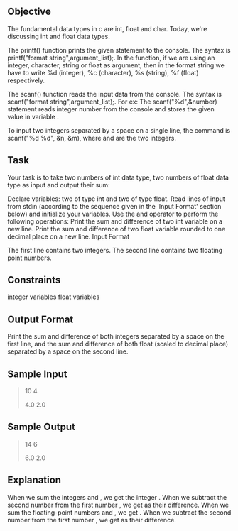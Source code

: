 ## Objective

The fundamental data types in c are int, float and char. Today, we're discussing int and float data types.

The printf() function prints the given statement to the console. The syntax is printf("format string",argument_list);. In the function, if we are using an integer, character, string or float as argument, then in the format string we have to write %d (integer), %c (character), %s (string), %f (float) respectively.

The scanf() function reads the input data from the console. The syntax is scanf("format string",argument_list);. For ex: The scanf("%d",&number) statement reads integer number from the console and stores the given value in variable .

To input two integers separated by a space on a single line, the command is scanf("%d %d", &n, &m), where  and  are the two integers.

## Task

Your task is to take two numbers of int data type, two numbers of float data type as input and output their sum:

Declare  variables: two of type int and two of type float.
Read  lines of input from stdin (according to the sequence given in the 'Input Format' section below) and initialize your  variables.
Use the  and  operator to perform the following operations:
Print the sum and difference of two int variable on a new line.
Print the sum and difference of two float variable rounded to one decimal place on a new line.
Input Format

The first line contains two integers.
The second line contains two floating point numbers.

## Constraints

 integer variables 
 float variables 

## Output Format

Print the sum and difference of both integers separated by a space on the first line, and the sum and difference of both float (scaled to  decimal place) separated by a space on the second line.

## Sample Input

> 10 4
> 
> 4.0 2.0

## Sample Output

> 14 6
>
> 6.0 2.0

## Explanation

When we sum the integers  and , we get the integer . When we subtract the second number  from the first number , we get  as their difference.
When we sum the floating-point numbers  and , we get . When we subtract the second number  from the first number , we get  as their difference.
